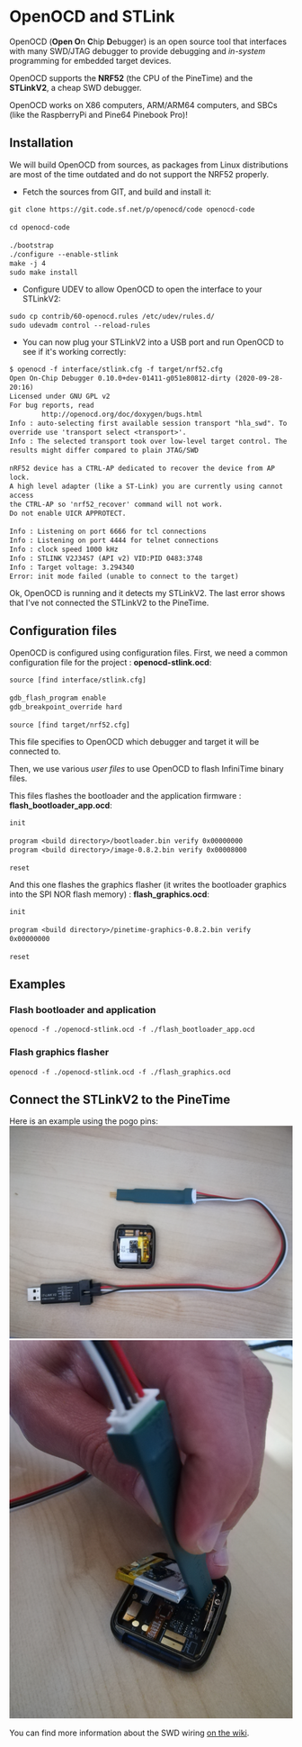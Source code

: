 # OpenOCD and STLink
OpenOCD (**Open O**n **C**hip **D**ebugger) is an open source tool that interfaces with many SWD/JTAG debugger to provide debugging and *in-system* programming for embedded target devices.

OpenOCD supports the **NRF52** (the CPU of the PineTime) and the **STLinkV2**, a cheap SWD debugger.

OpenOCD works on X86 computers, ARM/ARM64 computers, and SBCs (like the RaspberryPi and Pine64 Pinebook Pro)!

## Installation
We will build OpenOCD from sources, as packages from Linux distributions are most of the time outdated and do not support the NRF52 properly.

 - Fetch the sources from GIT, and build and install it:

```
git clone https://git.code.sf.net/p/openocd/code openocd-code

cd openocd-code

./bootstrap
./configure --enable-stlink
make -j 4
sudo make install
```

 - Configure UDEV to allow OpenOCD to open the interface to your STLinkV2:
```
sudo cp contrib/60-openocd.rules /etc/udev/rules.d/
sudo udevadm control --reload-rules
```

 - You can now plug your STLinkV2 into a USB port and run OpenOCD to see if it's working correctly:

```
$ openocd -f interface/stlink.cfg -f target/nrf52.cfg
Open On-Chip Debugger 0.10.0+dev-01411-g051e80812-dirty (2020-09-28-20:16)
Licensed under GNU GPL v2
For bug reports, read
        http://openocd.org/doc/doxygen/bugs.html
Info : auto-selecting first available session transport "hla_swd". To override use 'transport select <transport>'.
Info : The selected transport took over low-level target control. The results might differ compared to plain JTAG/SWD

nRF52 device has a CTRL-AP dedicated to recover the device from AP lock.
A high level adapter (like a ST-Link) you are currently using cannot access
the CTRL-AP so 'nrf52_recover' command will not work.
Do not enable UICR APPROTECT.

Info : Listening on port 6666 for tcl connections
Info : Listening on port 4444 for telnet connections
Info : clock speed 1000 kHz
Info : STLINK V2J34S7 (API v2) VID:PID 0483:3748
Info : Target voltage: 3.294340
Error: init mode failed (unable to connect to the target)
```
Ok, OpenOCD is running and it detects my STLinkV2. The last error shows that I've not connected the STLinkV2 to the PineTime.

## Configuration files
OpenOCD is configured using configuration files.
First, we need a common configuration file for the project : **openocd-stlink.ocd**:
```
source [find interface/stlink.cfg]

gdb_flash_program enable
gdb_breakpoint_override hard

source [find target/nrf52.cfg]
```
This file specifies to OpenOCD which debugger and target it will be connected to.

Then, we use various *user files* to use OpenOCD to flash InfiniTime binary files.

This files flashes the bootloader and the application firmware : **flash_bootloader_app.ocd**:
```
init

program <build directory>/bootloader.bin verify 0x00000000
program <build directory>/image-0.8.2.bin verify 0x00008000

reset
```

And this one flashes the graphics flasher (it writes the bootloader graphics into the SPI NOR flash memory) : **flash_graphics.ocd**:
```
init

program <build directory>/pinetime-graphics-0.8.2.bin verify 0x00000000

reset
```

## Examples
### Flash bootloader and application
```
openocd -f ./openocd-stlink.ocd -f ./flash_bootloader_app.ocd
```

### Flash graphics flasher
```
openocd -f ./openocd-stlink.ocd -f ./flash_graphics.ocd
```

## Connect the STLinkV2 to the PineTime
Here is an example using the pogo pins:
![SWD pinout](../images/swd_pinout.jpg)
![Pogo pins](../images/pogopins.jpg)

You can find more information about the SWD wiring [on the wiki](https://wiki.pine64.org/index.php?title=PineTime_devkit_wiring).
